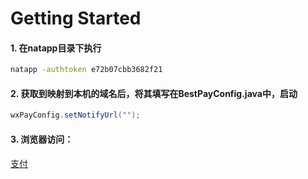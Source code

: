 # Getting Started

#### 1. 在natapp目录下执行

```cmd
natapp -authtoken e72b07cbb3682f21
```

#### 2. 获取到映射到本机的域名后，将其填写在BestPayConfig.java中，启动

```java
wxPayConfig.setNotifyUrl("");
```

#### 3. 浏览器访问：

[支付](http://jbdkks.natappfree.cc/pay/create?orderId=12346322242&amount=0.01)
